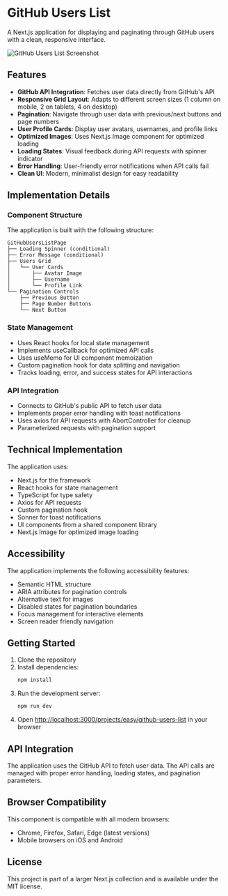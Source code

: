 # GitHub Users List

A Next.js application for displaying and paginating through GitHub users with a clean, responsive interface.

![GitHub Users List Screenshot](https://ik.imagekit.io/nagoevid/nextjs-projects/github-users-list.png?updatedAt=1748975560786)

## Features

- **GitHub API Integration**: Fetches user data directly from GitHub's API
- **Responsive Grid Layout**: Adapts to different screen sizes (1 column on mobile, 2 on tablets, 4 on desktop)
- **Pagination**: Navigate through user data with previous/next buttons and page numbers
- **User Profile Cards**: Display user avatars, usernames, and profile links
- **Optimized Images**: Uses Next.js Image component for optimized loading
- **Loading States**: Visual feedback during API requests with spinner indicator
- **Error Handling**: User-friendly error notifications when API calls fail
- **Clean UI**: Modern, minimalist design for easy readability

## Implementation Details

### Component Structure

The application is built with the following structure:

```
GitHubUsersListPage
├── Loading Spinner (conditional)
├── Error Message (conditional)
├── Users Grid
│   └── User Cards
│       ├── Avatar Image
│       ├── Username
│       └── Profile Link
└── Pagination Controls
    ├── Previous Button
    ├── Page Number Buttons
    └── Next Button
```

### State Management

- Uses React hooks for local state management
- Implements useCallback for optimized API calls
- Uses useMemo for UI component memoization
- Custom pagination hook for data splitting and navigation
- Tracks loading, error, and success states for API interactions

### API Integration

- Connects to GitHub's public API to fetch user data
- Implements proper error handling with toast notifications
- Uses axios for API requests with AbortController for cleanup
- Parameterized requests with pagination support

## Technical Implementation

The application uses:

- Next.js for the framework
- React hooks for state management
- TypeScript for type safety
- Axios for API requests
- Custom pagination hook
- Sonner for toast notifications
- UI components from a shared component library
- Next.js Image for optimized image loading

## Accessibility

The application implements the following accessibility features:

- Semantic HTML structure
- ARIA attributes for pagination controls
- Alternative text for images
- Disabled states for pagination boundaries
- Focus management for interactive elements
- Screen reader friendly navigation

## Getting Started

1. Clone the repository
2. Install dependencies:
   ```bash
   npm install
   ```
3. Run the development server:
   ```bash
   npm run dev
   ```
4. Open [http://localhost:3000/projects/easy/github-users-list](http://localhost:3000/projects/easy/github-users-list) in your browser

## API Integration

The application uses the GitHub API to fetch user data. The API calls are managed with proper error handling, loading states, and pagination parameters.

## Browser Compatibility

This component is compatible with all modern browsers:

- Chrome, Firefox, Safari, Edge (latest versions)
- Mobile browsers on iOS and Android

## License

This project is part of a larger Next.js collection and is available under the MIT license. 